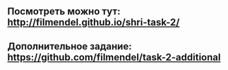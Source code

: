 Посмотреть можно тут: http://filmendel.github.io/shri-task-2/
-
Дополнительное задание: https://github.com/filmendel/task-2-additional
-
